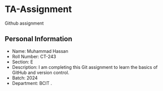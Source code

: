 # TA-Assignment
Github assignment
## Personal Information

- Name: Muhammad Hassan
- Roll Number: CT-243
- Section: E
- Description: I am completing this Git assignment to learn the basics of GitHub and version control.
- Batch: 2024
- Department: BCIT
.
